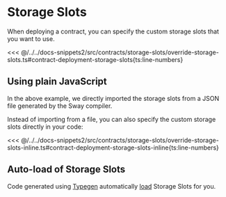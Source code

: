 # Storage Slots

When deploying a contract, you can specify the custom storage slots that you want to use.

<<< @/../../docs-snippets2/src/contracts/storage-slots/override-storage-slots.ts#contract-deployment-storage-slots{ts:line-numbers}

## Using plain JavaScript

In the above example, we directly imported the storage slots from a JSON file generated by the Sway compiler.

Instead of importing from a file, you can also specify the custom storage slots directly in your code:

<<< @/../../docs-snippets2/src/contracts/storage-slots/override-storage-slots-inline.ts#contract-deployment-storage-slots-inline{ts:line-numbers}

## Auto-load of Storage Slots

Code generated using [Typegen](../fuels-cli/generating-types.md) automatically [load](../fuels-cli/using-generated-types.md#autoloading-of-storage-slots) Storage Slots for you.
